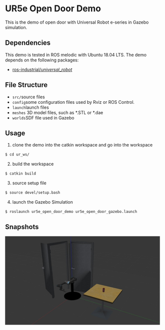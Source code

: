 # UR5e Open Door Demo

This is the demo of open door with Universal Robot e-series in Gazebo simulation.

## Dependencies

This demo is tested in ROS melodic with Ubuntu 18.04 LTS. The demo depends on the following packages:

- [ros-industrial/*universal*_*robot*](https://github.com/ros-industrial/universal_robot)



## File Structure

- `src/`source files
- `config`some configuration files used by Rviz or ROS Control.
- `launch`launch files
- `meshes` 3D model files, such as *.STL or *.dae
- `worlds`SDF file used in Gazebo

## Usage

1. clone the demo into the catkin workspace and go into the workspace

```bash
$ cd ur_ws/
```

2. build the workspace

```bash
$ catkin build
```

3. source setup file

```bash
$ source devel/setup.bash
```

4. launch the Gazebo Simulation

```bash
$ roslaunch ur5e_open_door_demo ur5e_open_door_gazebo.launch
```



## Snapshots

![snapshot](./snapshot.jpg)